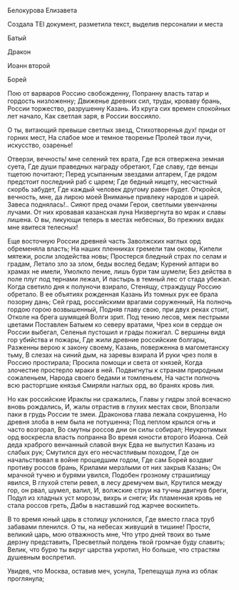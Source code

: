<TEI> 

 <teiHeader> 

 <fileDesc> 

 <titleStmt> 

 <title>Задание 2</title> 

 </titleStmt> 

 <respStmt> 

 <persName>Белокурова Елизавета</persName> 

 <resp>Создала TEI документ, разметила текст, выделив персоналии и места</resp> 

 </respStmt> 

 </fileDesc>
 <profileDesc>

 <particDesc>

 <listPerson type="historical, mythological">

 <person xml:id="01"> 

 <persName>Батый</persName>

 </person>

 <person xml:id="02">

 <persName>Дракон</persName>

 </person>
                     
 <person xml:id="03">
                     
 <persName>Иоанн второй</persName>
 
 <person>
 
 <person xml:id="04">
 
 <persName>Борей</persName>
 
 <person>
 
 </listPerson>

 </particDesc>

 </profileDesc>

 </teiHeader> 

 <text>
Пою от варваров <placeName>Россию</placeName> свобожденну,
Попранну власть татар и гордость низложенну;
Движенье древних сил, труды, кроваву брань,
<persName>России</persName> торжество, разрушенну <placeName>Казань</placeName>.
Из круга сих времен спокойных лет начало,
Как светлая заря, в <placeName>России</placeName> воссияло.

О ты, витающий превыше светлых звезд,
Стихотворенья дух! приди от горних мест,
На слабое мое и темное творенье
Пролей твои лучи, искусство, озаренье!

Отверзи, вечность! мне селений тех врата,
Где вся отвержена земная суета,
Где души праведных награду обретают,
Где славу, где венцы тщетою почитают;
Перед усыпанным звездами алтарем,
Где рядом предстоит последний раб с царем;
Где бедный нищету, несчастный скорбь забудет,
Где каждый человек другому равен будет.
Откройся, вечность, мне, да лирою моей
Вниманье привлеку народов и царей.
Завеса поднялась!.. Сияют пред очами
Герои, светлыми увенчанны лучами.
От них кровавая казанская луна
Низвергнута во мрак и славы лишена.
О вы, ликующи теперь в местах небесных,
Во прежних видах мне явитеся телесных!

Еще <placeName>восточную России</placeName> древней часть
Заволжских наглых орд обременяла власть;
На наших пленниках гремели там оковы,
Кипели мятежи, росли злодейства новы;
Простерся бледный страх по селам и градам,
Летало зло за злом, беды вослед бедам;
Курений алтари во храмах не имели,
Умолкло пение, лишь бури там шумели;
Без действа в поле плуг под тернами лежал,
И пастырь в темный лес от стада убежал.
Когда светило дня к полуночи взирало,
Стенящу, страждущу <persName>Россию</persName> обретало.
В <persName>ее</persName> объятиях рожденная <persName>Казань</persName>
Из томных рук <persName>ее</persName> брала позорну дань;
<persName>Сей град, российскими врагами соруженный,
На полночь гордою горою возвышенный</persName>,
Подняв главу свою, при двух реках стоит,
Отколе на брега шумящей <placeName>Волги</placeName> зрит.
Под тению лесов, меж пестрыми цветами
Поставлен <persName>Батыем</persName> ко северу вратами,
Чрез кои в сердце <persName>он</persName> <placeName>России</placeName> выбегал,
Селенья пустошил и грады пожигал.
С вершины видя гор убийства и пожары,
Где жили древние российские болгары,
Разженны верою к закону своему,
<persName>Казань</persName>, поверженна в магометанску тьму,
В слезах на синий дым, на заревы взирала
И руки чрез поля в <placeName>Россию</placeName> простирала;
Просила помощи и света от князей,
Когда злочестие простерло мраки в <persName>ней</persName>.
Подвигнуты к странам природным сожаленьем,
Народа <persName>своего</persName> бедами и томленьем,
На части полночь всю расторгшие князья
Смиряли наглых орд, во бранях кровь лия.

Но как российские Ираклы ни сражались,
Главы у гидры злой всечасно вновь рождались,
И, жалы отрастив в глухих местах свои,
Вползали паки в грудь <placeName>России</placeName> те змеи.
<persName>Драконова</persName> глава лежала сокрушенна,
Но древня злоба в <persName>нем</persName> была не потушенна;
Под пеплом крылся огнь и часто возгорал,
Во смутны россов дни <persName>он</persName> силы собирал;
Неукротимых орд воскресла власть попранна
Во время юности <persName>второго Иоанна</persName>.
<persName>Сей деда храброго венчанный славой внук</persName>
Едва не выпустил <placeName>Казань</placeName> из слабых рук;
Смутился дух <persName>его</persName> несчастливым походом,
Где <persName>он</persName> начальствовал в войне прошедшим годом,
Где сам <persName>Борей</persName> воздвиг противу россов брань,
Крилами мерзлыми от них закрыв <placeName>Казань</placeName>;
<persName>Он</persName> мрачной тучею и бурями увился,
Подобен грозному страшилищу явился,
В глухой степи ревел, в лесу дремучем выл,
Крутился между гор, <persName>он</persName> рвал, шумел, валил,
И, волжские струи на тучны двигнув бреги,
Подул из хладных уст морозы, вихрь и снеги;
Их пламенная кровь не стала россов греть,
Дабы в наставший год жарчее воскипеть.

В то время <persName>юный царь</persName> в столицу уклонился,
Где вместо гласа труб забавами пленился.
О ты, на небесах живущий в тишине!
Прости, великий царь, мою отважность мне,
Что утро дней твоих во тьме дерзну представить,
Пресветлый полдень твой громчае буду славить;
Велик, что бурю ты вкруг царства укротил,
Но больше, что страстям душевным воспретил.

Увидев, что <persName>Москва</persName>, оставив меч, уснула,
Трепещуща луна из облак проглянула;
</text>
</TEI>
